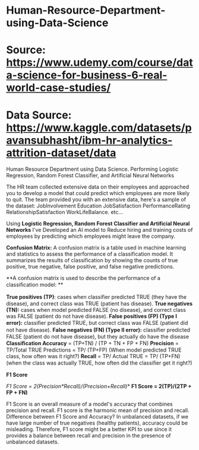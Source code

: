 # Human-Resource-Department-using-Data-Science
# Source: https://www.udemy.com/course/data-science-for-business-6-real-world-case-studies/
# Data Source: https://www.kaggle.com/datasets/pavansubhasht/ibm-hr-analytics-attrition-dataset/data

Human Resource Department using Data Science. Performing Logistic Regression, Random Forest Classifier, and Artificial Neural Networks

The HR team collected extensive data on their employees and approached you to develop a model that could predict which employees are more likely to quit. 
The team provided you with an extensive data, here's a sample of the dataset: 
JobInvolvement
Education
JobSatisfaction
PerformanceRating
RelationshipSatisfaction
WorkLifeBalance. etc...

Using **Logistic Regression, Random Forest Classifier and Artificial Neural Networks** I've Developed an AI model to Reduce hiring and training costs of employees by predicting which employees might leave the company.

**Confusion Matrix:** A confusion matrix is a table used in machine learning and statistics to assess the performance of a classification model. It summarizes the results of classification by showing the counts of true positive, true negative, false positive, and false negative predictions.

**A confusion matrix is used to describe the performance of a classiﬁcation model: **

**True positives (TP)**: cases when classiﬁer predicted TRUE (they have the disease), and correct class was TRUE (patient has disease). 
**True negatives (TN):** cases when model predicted FALSE (no disease), and correct class was FALSE (patient do not have disease). 
**False positives (FP) (Type I error):** classiﬁer predicted TRUE, but correct class was FALSE (patient did not have disease). 
**False negatives (FN) (Type II error):** classiﬁer predicted FALSE (patient do not have disease), but they actually do have the disease
**Classiﬁcation Accuracy** = (TP+TN) / (TP + TN + FP + FN) 
**Precision** = TP/Total TRUE Predictions = TP/ (TP+FP) (When model predicted TRUE class, how often was it right?) 
**Recall** = TP/ Actual TRUE = TP/ (TP+FN) (when the class was actually TRUE, how often did the classiﬁer get it right?)


**F1 Score**

**F1 Score = 2*(Precision*Recall)/(Precision+Recall)**
**F1 Score = 2(TP)/(2TP + FP + FN)**

F1 Score is an overall measure of a model's accuracy that combines precision and recall. 
F1 score is the harmonic mean of precision and recall. 
Difference between F1 Score and Accuracy? 
In unbalanced datasets, if we have large number of true negatives (healthy patients), accuracy could be misleading. Therefore, F1 score might be a better KPI to use since it provides a balance between recall and precision in the presence of unbalanced datasets. 
